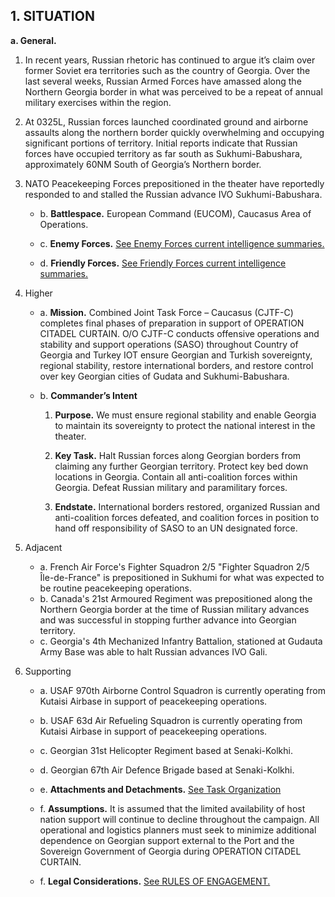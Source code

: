 ## 1. SITUATION

**a. General.**  

1. In recent years, Russian rhetoric has continued to argue it’s claim over former Soviet era territories such as the country of Georgia. Over the last several weeks, Russian Armed Forces have amassed along the Northern Georgia border in what was perceived to be a repeat of annual military exercises within the region.

2. At 0325L, Russian forces launched coordinated ground and airborne assaults along the northern border quickly overwhelming and occupying significant portions of territory. Initial reports indicate that Russian forces have occupied territory as far south as Sukhumi-Babushara, approximately 60NM South of Georgia’s Northern border.

3. NATO Peacekeeping Forces prepositioned in the theater have reportedly responded to and stalled the Russian advance IVO Sukhumi-Babushara.

   - b.  **Battlespace.**  European Command (EUCOM), Caucasus Area of Operations.
    
   - c.  **Enemy Forces.**  [See Enemy Forces current intelligence summaries.](Enemy_Forces.md)
    
   - d.  **Friendly Forces.**  [See Friendly Forces current intelligence summaries.](Friendly_Forces.md)

4. Higher

    - a. **Mission.**  Combined Joint Task Force – Caucasus (CJTF-C) completes final phases of preparation in support of OPERATION CITADEL CURTAIN.  O/O CJTF-C conducts offensive operations and stability and support operations (SASO) throughout Country of Georgia and Turkey IOT ensure Georgian and Turkish sovereignty, regional stability, restore international borders, and restore control over key Georgian cities of Gudata and Sukhumi-Babushara.

    - b. **Commander’s Intent**

        1. **Purpose.**  We must ensure regional stability and enable Georgia to maintain its sovereignty to protect the national interest in the theater.

        2. **Key Task.**  Halt Russian forces along Georgian borders from claiming any further Georgian territory.  Protect key bed down locations in Georgia.  Contain all anti-coalition forces within Georgia.  Defeat Russian military and paramilitary forces.

        3. **Endstate.**  International borders restored, organized Russian and anti-coalition forces defeated, and coalition forces in position to hand off responsibility of SASO to an UN designated force.

5. Adjacent
    - a. French Air Force's Fighter Squadron 2/5 "Fighter Squadron 2/5 Île-de-France" is prepositioned in Sukhumi for what was expected to be routine peacekeeping operations. 
    - b. Canada's 21st Armoured Regiment was prepositioned along the Northern Georgia border at the time of Russian military advances and was successful in stopping further advance into Georgian territory.
    - c. Georgia's 4th Mechanized Infantry Battalion, stationed at Gudauta Army Base was able to halt Russian advances IVO Gali.
    
6. Supporting
    - a. USAF 970th Airborne Control Squadron is currently operating from Kutaisi Airbase in support of peacekeeping operations.
    - b. USAF 63d Air Refueling Squadron is currently operating from Kutaisi Airbase in support of peacekeeping operations.
    - c. Georgian 31st Helicopter Regiment based at Senaki-Kolkhi.
    - d. Georgian 67th  Air Defence Brigade based at Senaki-Kolkhi.

   - e.  **Attachments and Detachments.** [See Task Organization](Task_Organization.md)
   - f.  **Assumptions.** It is assumed that the limited availability of host nation support will continue to decline throughout the campaign. All operational and logistics planners must seek to minimize additional dependence on Georgian support external to the Port and the Sovereign Government of Georgia during OPERATION CITADEL CURTAIN.
   
   - f.  **Legal Considerations.**  [See RULES OF ENGAGEMENT.](ROE.md)
